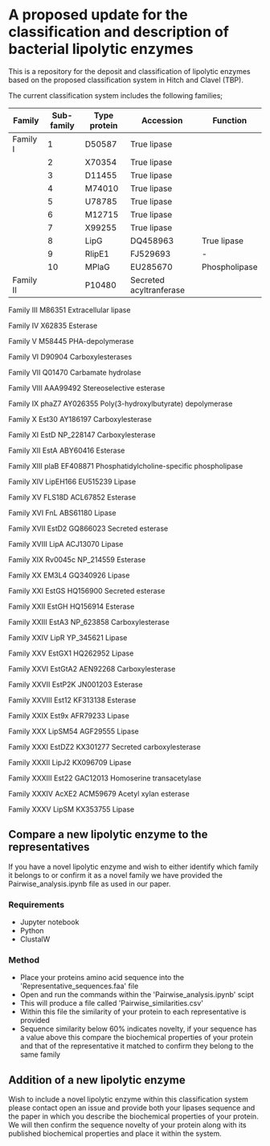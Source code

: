# A proposed update for the classification and description of bacterial lipolytic enzymes

This is a repository for the deposit and classification of lipolytic enzymes based on the proposed classification system in Hitch and Clavel (TBP).


The current classification system includes the following families;

|Family| Sub-family| Type protein| Accession| Function|
| -----|----|---- | ------------|-------------|
|Family I| 1| D50587| True lipase|
||2| X70354| True lipase|
||3| D11455| True lipase|
||4| M74010| True lipase|
||5| U78785| True lipase|
||6| M12715| True lipase|
||7| X99255| True lipase|
||8| LipG| DQ458963| True lipase|
||9| RlipE1| FJ529693| -|
||10| MPlaG| EU285670| Phospholipase|
|Family II|| P10480| Secreted acyltranferase|

Family III M86351 Extracellular lipase

Family IV X62835 Esterase

Family V M58445 PHA-depolymerase

Family VI D90904 Carboxylesterases

Family VII Q01470 Carbamate hydrolase

Family VIII AAA99492 Stereoselective esterase

Family IX phaZ7 AY026355 Poly(3-hydroxylbutyrate) depolymerase

Family X Est30 AY186197 Carboxylesterase

Family XI EstD NP_228147 Carboxylesterase

Family XII EstA ABY60416 Esterase

Family XIII plaB EF408871 Phosphatidylcholine-specific phospholipase

Family XIV LipEH166 EU515239 Lipase

Family XV FLS18D ACL67852 Esterase

Family XVI FnL ABS61180 Lipase

Family XVII EstD2 GQ866023 Secreted esterase

Family XVIII LipA ACJ13070 Lipase

Family XIX Rv0045c NP_214559 Esterase

Family XX EM3L4 GQ340926 Lipase

Family XXI EstGS HQ156900 Secreted esterase

Family XXII EstGH HQ156914 Esterase

Family XXIII EstA3 NP_623858 Carboxylesterase

Family XXIV LipR YP_345621 Lipase

Family XXV EstGX1 HQ262952 Lipase

Family XXVI EstGtA2 AEN92268 Carboxylesterase

Family XXVII EstP2K JN001203 Esterase

Family XXVIII Est12 KF313138 Esterase

Family XXIX Est9x AFR79233 Lipase

Family XXX LipSM54 AGF29555 Lipase

Family XXXI EstDZ2 KX301277 Secreted carboxylesterase

Family XXXII LipJ2 KX096709 Lipase

Family XXXIII Est22 GAC12013 Homoserine transacetylase

Family XXXIV AcXE2 ACM59679 Acetyl xylan esterase

Family XXXV LipSM KX353755 Lipase
## Compare a new lipolytic enzyme to the representatives
If you have a novel lipolytic enzyme and wish to either identify which family it belongs to or confirm it as a novel family we have provided the Pairwise_analysis.ipynb file as used in our paper.

### Requirements
- Jupyter notebook
- Python
- ClustalW

### Method
- Place your proteins amino acid sequence into the 'Representative_sequences.faa' file
- Open and run the commands within the 'Pairwise_analysis.ipynb' scipt
- This will produce a file called 'Pairwise_similarities.csv'
- Within this file the similarity of your protein to each representative is provided
- Sequence similarity below 60% indicates novelty, if your sequence has a value above this compare the biochemical properties of your protein and that of the representative it matched to confirm they belong to the same family


## Addition of a new lipolytic enzyme 
Wish to include a novel lipolytic enzyme within this classification system please contact open an issue and provide both your lipases sequence and the paper in which you describe the biochemical properties of your protein. We will then confirm the sequence novelty of your protein along with its published biochemical properties and place it within the system.
